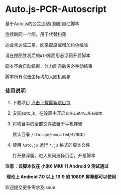 # Auto.js-PCR-Autoscript

基于Auto.js的公主连结(国服)自动脚本

连续刷同一个图，用于代替扫荡

适合未达成三星、刷亲密度或增加角色经验

请在推图胜利后的`WIN`界面用悬浮窗开启脚本

脚本不会自动结束，体力刷完后务必手动结束

脚本所有点击坐标均加入随机偏移



### 使用说明

1. 下载项目
	[点击下载最新项目包](https://codeload.github.com/Baninn/Auto.js-PCR-Autoscript/zip/master)

2. 安装auto.js，在设置中开启`音量上键停止所有脚本`

3. 将项目中的全部文件放置于手机存储

	默认目录 `/storage/emulated/0/脚本/`
	
4. 使用 `Auto.js` 运行 `*.js` 格式的脚本文件

   打开悬浮窗，进入房间选择页面，开启脚本

**注意：该脚本仅在 小米6 MIUI 11 Android 9 测试通过**

​			**理论上 Android 7.0 以上 16:9 的 1080P 屏幕都可以使用**

欢迎提交更多需求及issue